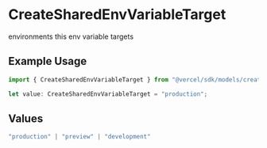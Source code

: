 # CreateSharedEnvVariableTarget

environments this env variable targets

## Example Usage

```typescript
import { CreateSharedEnvVariableTarget } from "@vercel/sdk/models/createsharedenvvariableop.js";

let value: CreateSharedEnvVariableTarget = "production";
```

## Values

```typescript
"production" | "preview" | "development"
```
